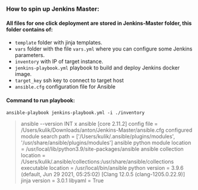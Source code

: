 ### How to spin up Jenkins Master: 

#### All files for one click deployment are stored in Jenkins-Master folder, this folder contains of:
 - `template` folder with jinja templates.
 - `vars` folder with the file `vars.yml` where you can configure some Jenkins parameters.
 - `inventory` with IP of target instance.
 - `jenkins-playbook.yml` playbook to build and deploy Jenkins docker image.
 - `target_key` ssh key to connect to target host
 - `ansible.cfg` configuration file for Ansible

#### Command to run playbook:
`ansible-playbook jenkins-playbook.yml -i ./inventory`

> ansible  --version                                                                                                                                                            INT х
ansible [core 2.11.2]
config file = /Users/kulik/Downloads/anton/Jenkins-Master/ansible.cfg
configured module search path = ['/Users/kulik/.ansible/plugins/modules', '/usr/share/ansible/plugins/modules']
ansible python module location = /usr/local/lib/python3.9/site-packages/ansible
ansible collection location = /Users/kulik/.ansible/collections:/usr/share/ansible/collections
executable location = /usr/local/bin/ansible
python version = 3.9.6 (default, Jun 29 2021, 05:25:02) [Clang 12.0.5 (clang-1205.0.22.9)]
jinja version = 3.0.1
> libyaml = True
